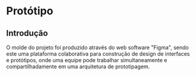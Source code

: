 # Protótipo

## Introdução

O molde do projeto foi produzido através do web software "Figma",
sendo este uma plataforma colaborativa para construção de design de interfaces e protótipos, onde uma equipe pode trabalhar simultaneamente
e compartilhadamente em uma arquitetura de prototipagem.